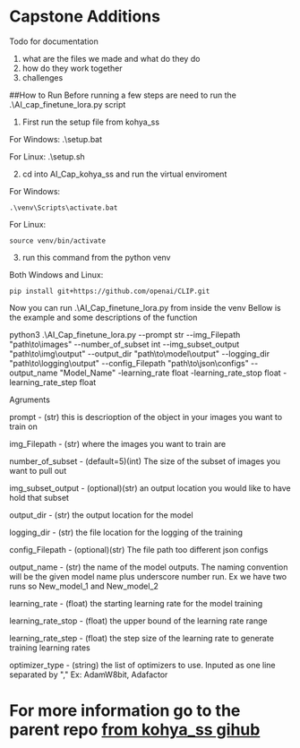 # Capstone Additions
Todo for documentation
1. what are the files we made and what do they do
2. how do they work together
3. challenges


##How to Run
Before running a few steps are need to run the .\AI_cap_finetune_lora.py script 

1. First run the setup file from kohya_ss

For Windows:
.\setup.bat

For Linux:
.\setup.sh

2. cd into AI_Cap_kohya_ss and run the virtual enviroment

For Windows:
```
.\venv\Scripts\activate.bat
```

For Linux:
```
source venv/bin/activate
```

3. run this command from the python venv

Both Windows and Linux:
```
pip install git+https://github.com/openai/CLIP.git
```

Now you can run .\AI_Cap_finetune_lora.py from inside the venv Bellow is the example and some descriptions of the function

python3 .\AI_Cap_finetune_lora.py --prompt str --img_Filepath "path\to\images" --number_of_subset int --img_subset_output "path\to\img\output" --output_dir "path\to\model\output" --logging_dir "path\to\logging\output" --config_Filepath "path\to\json\configs" --output_name "Model_Name" -learning_rate float -learning_rate_stop float -learning_rate_step float

Agruments

prompt - (str) this is descrioption of the object in your images you want to train on

img_Filepath - (str) where the images you want to train are

number_of_subset - (default=5)(int) The size of the subset of images you want to pull out

img_subset_output - (optional)(str) an output location you would like to have hold that subset

output_dir - (str) the output location for the model

logging_dir - (str) the file location for the logging of the training

config_Filepath - (optional)(str) The file path too different json configs

output_name - (str) the name of the model outputs. The naming convention will be the given model name plus underscore number run. Ex we have two runs so New_model_1 and New_model_2

learning_rate - (float) the starting learning rate for the model training 

learning_rate_stop - (float) the upper bound of the learning rate range 

learning_rate_step - (float) the step size of the learning rate to generate training learning rates

optimizer_type - (string) the list of optimizers to use. Inputed as one line separated by "," Ex: AdamW8bit, Adafactor


# For more information go to the parent repo [from kohya_ss gihub](https://github.com/bmaltais/kohya_ss)

